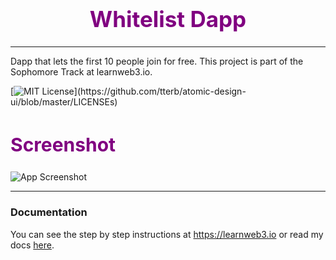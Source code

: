 <style>
  .heading1 {
  color: purple;
  font-weight: 700;
  font-size: 35px;
  text-align: center;
  }
  .heading2 {
  color: purple;
  font-weight: 700;
  font-size: 30px;
  }
  </style>
  
  <h1 id="identifier" class="heading1">
  Whitelist Dapp
  </h1>
  
  <hr />
  
Dapp that lets the first 10 people join for free. This project is part of the Sophomore Track at learnweb3.io.

[![MIT License](https://img.shields.io/apm/l/atomic-design-ui.svg?)](https://github.com/tterb/atomic-design-ui/blob/master/LICENSEs)

<h2 id="identifier" class="heading2">
Screenshot
  </h2>

![App Screenshot](https://via.placeholder.com/468x300?text=App+Screenshot+Here)

<hr />

### Documentation

You can see the step by step instructions at https://learnweb3.io or read my docs [here]( https://lesley-z.notion.site/Whitelist-Dapp-ac2287eea8e14d16820e0c624385df4d).


